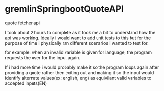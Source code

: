 # gremlinSpringbootQuoteAPI
quote fetcher api


I took about 2 hours to complete as it took me a bit to understand how the api was working. Ideally i would want to add unit tests to this but for the purpose of time i physically ran different scenarios i wanted to test for.

for example: when an invalid variable is given for language, the program requests the user for the input again.

If i had more time i would probably make it so the program loops again after providing a quote rather then exiting out and making it so the input would identify alternate values(ex: english, eng) as equivilant valid variables to accepted inputs(EN)
